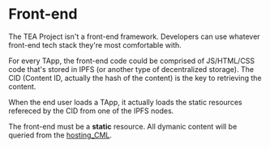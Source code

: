 # Front-end

The TEA Project isn't a front-end framework. Developers can use whatever front-end tech stack they're most comfortable with.

For every TApp, the front-end code could be comprised of JS/HTML/CSS code that's stored in IPFS (or another type of decentralized storage). The CID (Content ID, actually the hash of the content) is the key to retrieving the content.

When the end user loads a TApp, it actually loads the static resources refereced by the CID from one of the IPFS nodes.

The front-end must be a **static** resource. All dymanic content will be queried from the [hosting_CML](hosting_CML.md). 
